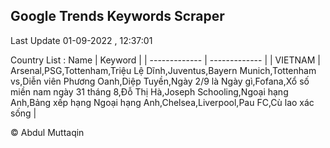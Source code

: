 

## Google Trends Keywords Scraper 
 
Last Update 01-09-2022 , 12:37:01

Country List :
 Name  | Keyword |
| ------------- | ------------- |
| VIETNAM | Arsenal,PSG,Tottenham,Triệu Lệ Dĩnh,Juventus,Bayern Munich,Tottenham vs,Diễn viên Phương Oanh,Diệp Tuyền,Ngày 2/9 là Ngày gì,Fofana,Xổ số miền nam ngày 31 tháng 8,Đỗ Thị Hà,Joseph Schooling,Ngoại hạng Anh,Bảng xếp hạng Ngoại hạng Anh,Chelsea,Liverpool,Pau FC,Cù lao xác sống |



© Abdul Muttaqin 
